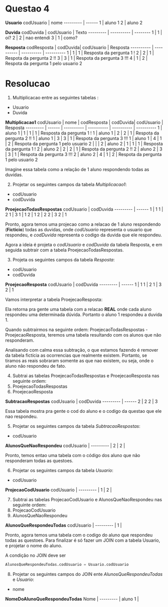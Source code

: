 # Questao 4

**Usuario**
codUsuario      | nome
--------- | ------
1 | aluno 1
2  | aluno 2

**Duvida**
codDuvida | codUsuario | Texto
--------- | ---------- | --------
1 | 1 | oi?
2 | 2 | nao entendi
3 | 1 | como?

**Resposta**
codResposta | codDuvida| codUsuario | Resposta
---------- | ---------- | ---------- | ----------
1 | 1 | 1 | Resposta da pergunta 1 !
2 | 2 | 1 | Respota da pergunta 2 !!
3 | 3 | 1 | Respota da pergunta 3 !!!
4 | 1 | 2 | Respota da pergunta 1 pelo usuario 2


# Resolucao

1. Multiplicacao entre as seguintes tabelas :
  - Usuario
  - Duvida

**Multiplicacao1**
codUsuario      | nome | codResposta | codDuvida| codUsuario | Resposta
--------- | ------ | ---------- | ---------- | ---------- | ----------
1 | aluno 1 | 1 | 1 | 1 | Resposta da pergunta 1 !
1 | aluno 1 | 2 | 2 | 1 | Respota da pergunta 2 !!
1 | aluno 1 | 3 | 3 | 1 | Respota da pergunta 3 !!!
1 | aluno 1 | 4 | 1 | 2 | Respota da pergunta 1 pelo usuario 2
 | | | 
2  | aluno 2 | 1 | 1 | 1 | Resposta da pergunta 1 !
2  | aluno 2 | 2 | 2 | 1 | Respota da pergunta 2 !!
2  | aluno 2 | 3 | 3 | 1 | Respota da pergunta 3 !!!
2  | aluno 2 | 4 | 1 | 2 | Respota da pergunta 1 pelo usuario 2


Imagine essa tabela como a  relação de 1 aluno respondendo todas as duvidas.

2. Projetar os seguintes campos da tabela *Multiplicacao1*:
  - codUsuario
  - codDuvida

**ProejecaoTodasRespostas**
codUsuario      | codDuvida 
--------- | ------ 
1 | 1
1 | 2
1 | 3
1 | 1
2 | 1
2 | 2
2 | 3
2 | 1 

Pronto, agora temos uma projecao como a relacao de 1 aluno respondendo (**Ficticio**) todas as duvidas,
onde *codUsuario* representa o usuario que respondeu, e *codDuvida* representa o codigo da duvida que ele respondeu.

Agora a ideia é projeta o *codUsuario* e *codDuvida* da tabela Resposta, e em seguida subtrair com a tabela ProejecaoTodasRespostas.

3. Projeta os seguintes campos da tabela *Resposta*:
  - codUsuario
  - codDuvida
 
 **ProejecaoResposta**
 codUsuario      | codDuvida 
--------- | ------ 
1 | 1
1 | 2
1 | 3
2 | 1

Vamos interpretar a tabela ProejecaoResposta:

Ela retorna pra gente uma tabela com a relacao **REAL** onde cada aluno respondeu uma determinada dúvida. Portanto o aluno 1 respondeu
a duvida 1.

Quando subtrairmos na seguinte ordem: ProejecaoTodasRespostas - ProejecaoResposta, teremos uma tabela resultando com os alunos que não responderam.

Analisando com calma essa subtração, o que estamos fazendo é remover da tabela fictícia as ocorrencias que realmente existem.
Portanto, se tiramos as reais sobraram somente as que nao existem, ou seja, onde o aluno não respondeu de fato.


4. Subtrai as tabelas ProejecaoTodasRespostas e ProejecaoResposta nas seguinte ordem:
  1. ProejecaoTodasRespostas
  2. ProejecaoResposta

**SubtracaoRespostas**
 codUsuario      | codDuvida 
--------- | ------ 
2 | 2
2 | 3

Essa tabela mostra pra gente o cod do aluno e o codigo da questao que ele nao respondeu.

5. Projetar os seguintes campos da tabela *SubtracaoRespostas*:
  - codUsuario
 
**AlunosQueNaoRespondeu**
codUsuario |
--------- |
2 | 
2 |

Pronto, temos entao uma tabela com o código dos aluno que não responderam todas as questoes.

6. Projetar os seguintes campos da tabela *Usuario*:
  - codUsuario

**ProjecaoCodUsuario**
codUsuario |
--------- |
1 | 
2 |

7. Subtrai as tabelas ProjecaoCodUsuario e AlunosQueNaoRespondeu nas seguinte ordem:
  1. ProjecaoCodUsuario
  2. AlunosQueNaoRespondeu

**AlunosQueRespondeuTodas**
codUsuario |
--------- |
1 | 

Pronto, agora temos uma tabela com o codigo do aluno que respondeu todas as questoes. Para finalizar é só fazer um JOIN com
a tabela Usuario, e projetar o nome do aluno.

A condição no JOIN deve ser 
```SQL
AlunosQueRespondeuTodas.codUsuario = Usuario.codUsuario
```

8. Projetar os seguintes campos do JOIN ente *AlunosQueRespondeuTodas* e *Usuario*:
  - nome

**NomeDoAlunoQueRespondeuTodas**
Nome |
--------- |
aluno 1 | 

